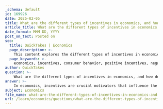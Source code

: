 ```yaml
---
_schema: default
id: 169926
date: 2025-02-05
title: What are the different types of incentives in economics, and how do they affect consumer behavior?
article_title: What are the different types of incentives in economics, and how do they affect consumer behavior?
date_format: MMM DD, YYYY
post_on_text: Posted on
seo:
  title: QuickTakes | Economics
  page_description: >-
    This content explores the different types of incentives in economics, including positive, negative, moral, personal, social, and economic incentives, and their effects on consumer behavior and decision-making.
  page_keywords: >-
    economics, incentives, consumer behavior, positive incentives, negative incentives, moral incentives, personal incentives, social incentives, economic incentives, decision making, marketing strategy
author: QuickTakes
question: >-
    What are the different types of incentives in economics, and how do they affect consumer behavior?
answer: >-
    In economics, incentives are crucial motivators that influence the decisions and behaviors of individuals and organizations. They can be categorized into several types, each affecting consumer behavior in different ways:\n\n1. **Positive Incentives**: These are rewards that encourage certain behaviors. For example, tax breaks for renewable energy investments serve as a positive incentive for companies to adopt sustainable practices. Consumers may also respond positively to discounts, loyalty programs, or cash-back offers, which can increase their likelihood of purchasing a product.\n\n2. **Negative Incentives**: These are penalties or costs associated with certain behaviors. For instance, fines for late payments or taxes on unhealthy products (like sugary drinks) can deter consumers from engaging in those behaviors. The threat of legal consequences can also serve as a disincentive, influencing individuals to make more socially responsible choices.\n\n3. **Moral Incentives**: These incentives appeal to an individual's sense of ethics or social responsibility. For example, consumers may choose to buy fair-trade products or support companies with sustainable practices because they feel it is the right thing to do, even if it may not be the cheapest option.\n\n4. **Personal Incentives**: These are based on individual preferences and motivations. For instance, a consumer may choose to purchase a luxury item as a status symbol, driven by personal desires rather than economic necessity.\n\n5. **Social Incentives**: These incentives arise from the influence of peers and societal norms. For example, if a consumer's social circle values eco-friendly products, they may be more inclined to purchase such items to fit in or gain approval.\n\n6. **Economic Incentives**: These are based on the financial implications of a decision. For example, if the price of a product decreases, consumers may be incentivized to buy more of it, reflecting the basic principles of supply and demand.\n\nThe impact of these incentives on consumer behavior can be significant. Positive incentives can lead to increased consumption and brand loyalty, while negative incentives can discourage certain behaviors and promote more responsible consumption. Understanding these dynamics allows businesses to tailor their marketing strategies effectively, aligning their offerings with the motivations of their target audience.\n\nIn summary, incentives in economics are multifaceted and play a vital role in shaping consumer behavior. By leveraging various types of incentives, businesses and policymakers can influence decisions and drive economic outcomes.
subject: Economics
file_name: what-are-the-different-types-of-incentives-in-economics-and-how-do-they-affect-consumer-behavior.md
url: /learn/economics/questions/what-are-the-different-types-of-incentives-in-economics-and-how-do-they-affect-consumer-behavior
---
```


&nbsp;